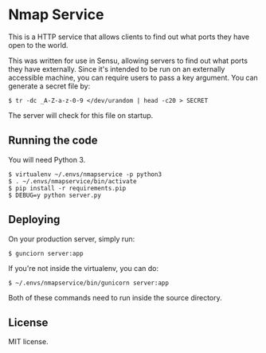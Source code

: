 # Nmap Service

This is a HTTP service that allows clients to find out what ports they
have open to the world.

This was written for use in Sensu, allowing servers to find out what
ports they have externally. Since it's intended to be run on an
externally accessible machine, you can require users to pass a key
argument. You can generate a secret file by:

    $ tr -dc _A-Z-a-z-0-9 </dev/urandom | head -c20 > SECRET

The server will check for this file on startup.

## Running the code

You will need Python 3.

    $ virtualenv ~/.envs/nmapservice -p python3
    $ . ~/.envs/nmapservice/bin/activate
    $ pip install -r requirements.pip
    $ DEBUG=y python server.py

## Deploying

On your production server, simply run:

    $ gunciorn server:app

If you're not inside the virtualenv, you can do:

    $ ~/.envs/nmapservice/bin/gunicorn server:app

Both of these commands need to run inside the source directory.

## License

MIT license.
